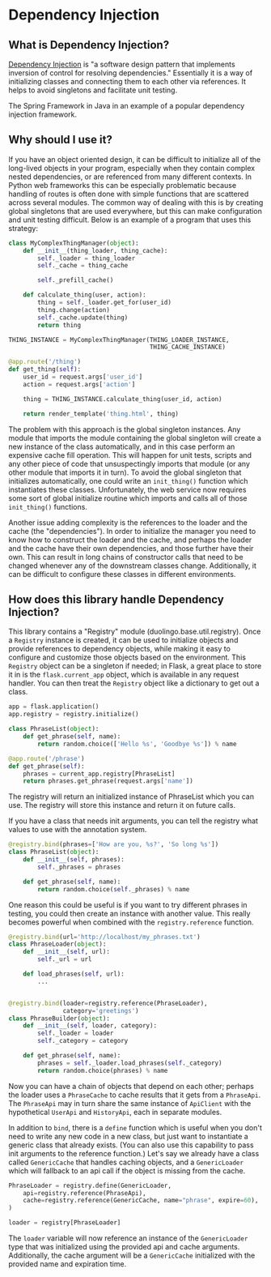 Dependency Injection
====================


What is Dependency Injection?
-----------------------------

[Dependency Injection](https://en.wikipedia.org/wiki/Dependency_injection)
is "a software design pattern that implements inversion of control for
resolving dependencies." Essentially it is a way of initializing classes and
connecting them to each other via references. It helps to avoid singletons
and facilitate unit testing.

The Spring Framework in Java in an example of a popular dependency injection
framework.


Why should I use it?
--------------------

If you have an object oriented design, it can be difficult to initialize all
of the long-lived objects in your program, especially when they contain complex
nested dependencies, or are referenced from many different contexts. In Python
web frameworks this can be especially problematic because handling of routes is
often done with simple functions that are scattered across several modules.
The common way of dealing with this is by creating global singletons that are
used everywhere, but this can make configuration and unit testing difficult.
Below is an example of a program that uses this strategy:

```python
class MyComplexThingManager(object):
    def __init__(thing_loader, thing_cache):
        self._loader = thing_loader
        self._cache = thing_cache

        self._prefill_cache()

    def calculate_thing(user, action):
        thing = self._loader.get_for(user_id)
        thing.change(action)
        self._cache.update(thing)
        return thing

THING_INSTANCE = MyComplexThingManager(THING_LOADER_INSTANCE,
                                       THING_CACHE_INSTANCE)

@app.route('/thing')
def get_thing(self):
    user_id = request.args['user_id']
    action = request.args['action']

    thing = THING_INSTANCE.calculate_thing(user_id, action)

    return render_template('thing.html', thing)
```

The problem with this approach is the global singleton instances. Any module
that imports the module containing the global singleton will create a new
instance of the class automatically, and in this case perform an expensive
cache fill operation. This will happen for unit tests, scripts and any other
piece of code that unsuspectingly imports that module (or any other module that
imports it in turn). To avoid the global singleton that initializes
automatically, one could write an `init_thing()` function which instantiates
these classes. Unfortunately, the web service now requires some sort of
global initialize routine which imports and calls all of those `init_thing()`
functions.

Another issue adding complexity is the references to the loader and
the cache (the "dependencies"). In order to initialize the manager you
need to know how to construct the loader and the cache, and perhaps the loader
and the cache have their own dependencies, and those further have their own.
This can result in long chains of constructor calls that need to be changed
whenever any of the downstream classes change. Additionally, it can be
difficult to configure these classes in different environments.


How does this library handle Dependency Injection?
--------------------------------------------------

This library contains a "Registry" module (duolingo.base.util.registry). Once
a `Registry` instance is created, it can be used to initialize objects and
provide references to dependency objects, while making it easy to configure
and customize those objects based on the environment. This `Registry` object
can be a singleton if needed; in Flask, a great place to store it in is the
`flask.current_app` object, which is available in any request handler. You can
then treat the `Registry` object like a dictionary to get out a class.

```python
app = flask.application()
app.registry = registry.initialize()

class PhraseList(object):
    def get_phrase(self, name):
        return random.choice(['Hello %s', 'Goodbye %s']) % name

@app.route('/phrase')
def get_phrase(self):
    phrases = current_app.registry[PhraseList]
    return phrases.get_phrase(request.args['name'])
```

The registry will return an initialized instance of PhraseList which you can
use. The registry will store this instance and return it on future calls.

If you have a class that needs init arguments, you can tell the registry what
values to use with the annotation system.

```python
@registry.bind(phrases=['How are you, %s?', 'So long %s'])
class PhraseList(object):
    def __init__(self, phrases):
        self._phrases = phrases

    def get_phrase(self, name):
        return random.choice(self._phrases) % name
```

One reason this could be useful is if you want to try different phrases in
testing, you could then create an instance with another value. This really
becomes powerful when combined with the `registry.reference` function.

```python
@registry.bind(url='http://localhost/my_phrases.txt')
class PhraseLoader(object):
    def __init__(self, url):
        self._url = url

    def load_phrases(self, url):
        ...


@registry.bind(loader=registry.reference(PhraseLoader),
               category='greetings')
class PhraseBuilder(object):
    def __init__(self, loader, category):
        self._loader = loader
        self._category = category

    def get_phrase(self, name):
        phrases = self._loader.load_phrases(self._category)
        return random.choice(phrases) % name
```

Now you can have a chain of objects that depend on each other; perhaps the
loader uses a `PhraseCache` to cache results that it gets from a `PhraseApi`.
The `PhraseApi` may in turn share the same instance of `ApiClient` with the
hypothetical `UserApi` and `HistoryApi`, each in separate modules.

In addition to `bind`, there is a `define` function which is useful when you
don't need to write any new code in a new class, but just want to
instantiate a generic class that already exists. (You can also use this
capability to pass init arguments to the reference function.)
Let's say we already have a class called `GenericCache` that handles caching
objects, and a `GenericLoader` which will fallback to an api call if the
object is missing from the cache.

```python
PhraseLoader = registry.define(GenericLoader,
    api=registry.reference(PhraseApi),
    cache=registry.reference(GenericCache, name="phrase", expire=60),
)

loader = registry[PhraseLoader]
```

The `loader` variable will now reference an instance of the `GenericLoader`
type that was initialized using the provided api and cache arguments.
Additionally, the cache argument will be a `GenericCache` initialized with the
provided name and expiration time.
